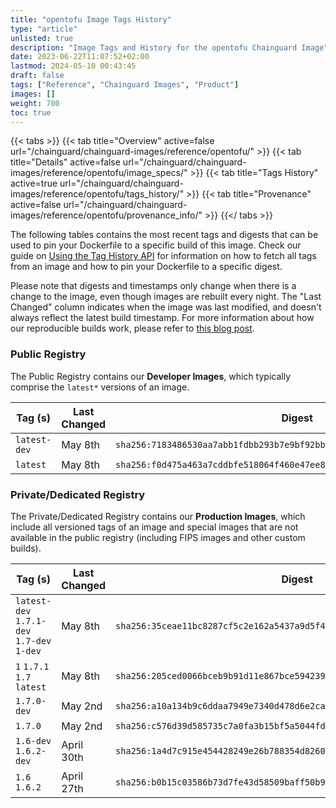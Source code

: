 ```yaml
---
title: "opentofu Image Tags History"
type: "article"
unlisted: true
description: "Image Tags and History for the opentofu Chainguard Image"
date: 2023-06-22T11:07:52+02:00
lastmod: 2024-05-10 00:43:45
draft: false
tags: ["Reference", "Chainguard Images", "Product"]
images: []
weight: 700
toc: true
---
```


{{< tabs >}}
{{< tab title="Overview" active=false url="/chainguard/chainguard-images/reference/opentofu/" >}}
{{< tab title="Details" active=false url="/chainguard/chainguard-images/reference/opentofu/image_specs/" >}}
{{< tab title="Tags History" active=true url="/chainguard/chainguard-images/reference/opentofu/tags_history/" >}}
{{< tab title="Provenance" active=false url="/chainguard/chainguard-images/reference/opentofu/provenance_info/" >}}
{{</ tabs >}}

The following tables contains the most recent tags and digests that can be used to pin your Dockerfile to a specific build of this image. Check our guide on [Using the Tag History API](/chainguard/chainguard-images/using-the-tag-history-api/) for information on how to fetch all tags from an image and how to pin your Dockerfile to a specific digest.

Please note that digests and timestamps only change when there is a change to the image, even though images are rebuilt every night. The "Last Changed" column indicates when the image was last modified, and doesn't always reflect the latest build timestamp. For more information about how our reproducible builds work, please refer to [this blog post](https://www.chainguard.dev/unchained/reproducing-chainguards-reproducible-image-builds).

### Public Registry
The Public Registry contains our **Developer Images**, which typically comprise the `latest*` versions of an image.

| Tag (s)       | Last Changed | Digest                                                                    |
|---------------|--------------|---------------------------------------------------------------------------|
|  `latest-dev` | May 8th      | `sha256:7183486530aa7abb1fdbb293b7e9bf92bbec7a6cd64a85b177761b71b4536ae8` |
|  `latest`     | May 8th      | `sha256:f0d475a463a7cddbfe518064f460e47ee896e2be1a08b411354dcbc0386fdc3f` |


### Private/Dedicated Registry
The Private/Dedicated Registry contains our **Production Images**, which include all versioned tags of an image and special images that are not available in the public registry (including FIPS images and other custom builds).

| Tag (s)                                     | Last Changed | Digest                                                                    |
|---------------------------------------------|--------------|---------------------------------------------------------------------------|
|  `latest-dev` `1.7.1-dev` `1.7-dev` `1-dev` | May 8th      | `sha256:35ceae11bc8287cf5c2e162a5437a9d5f4b22bbf58eba7c310f58d88dd669112` |
|  `1` `1.7.1` `1.7` `latest`                 | May 8th      | `sha256:205ced0066bceb9b91d11e867bce594239ad18124882b3c899b3ef6a48a4d4b5` |
|  `1.7.0-dev`                                | May 2nd      | `sha256:a10a134b9c6ddaa7949e7340d478d6e2cafe32c1590824115c19c3755328d2a3` |
|  `1.7.0`                                    | May 2nd      | `sha256:c576d39d585735c7a0fa3b15bf5a5044fd028df6b1385b76f7a44d041ae1c9f4` |
|  `1.6-dev` `1.6.2-dev`                      | April 30th   | `sha256:1a4d7c915e454428249e26b788354d8260f3db94db0894b857656c884af8d47f` |
|  `1.6` `1.6.2`                              | April 27th   | `sha256:b0b15c03586b73d7fe43d58509baff50b98acd663cc8f7c92e140c52a25bb869` |

